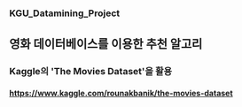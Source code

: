 ### KGU_Datamining_Project
## 영화 데이터베이스를 이용한 추천 알고리

### Kaggle의 'The Movies Dataset'을 활용
#### https://www.kaggle.com/rounakbanik/the-movies-dataset


